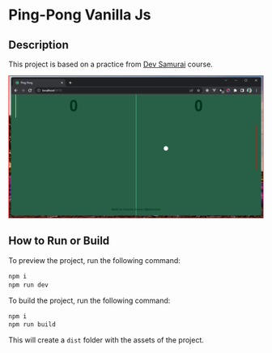 # Ping-Pong Vanilla Js

## Description

This project is based on a practice from [Dev Samurai](https://devsamurai.com.br/) course.

![Screenshot](./public/screenshot.png)

## How to Run or Build

To preview the project, run the following command:

```bash
npm i
npm run dev
```

To build the project, run the following command:

```bash
npm i
npm run build
```

This will create a `dist` folder with the assets of the project.
